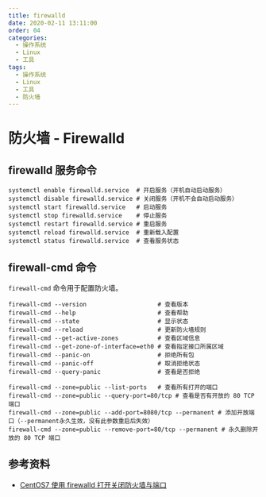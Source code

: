 ```yaml
---
title: firewalld
date: 2020-02-11 13:11:00
order: 04
categories:
  - 操作系统
  - Linux
  - 工具
tags:
  - 操作系统
  - Linux
  - 工具
  - 防火墙
---
```


# 防火墙 - Firewalld

## firewalld 服务命令

```shell
systemctl enable firewalld.service  # 开启服务（开机自动启动服务）
systemctl disable firewalld.service # 关闭服务（开机不会自动启动服务）
systemctl start firewalld.service   # 启动服务
systemctl stop firewalld.service    # 停止服务
systemctl restart firewalld.service # 重启服务
systemctl reload firewalld.service  # 重新载入配置
systemctl status firewalld.service  # 查看服务状态
```

## firewall-cmd 命令

`firewall-cmd` 命令用于配置防火墙。

```shell
firewall-cmd --version                    # 查看版本
firewall-cmd --help                       # 查看帮助
firewall-cmd --state                      # 显示状态
firewall-cmd --reload                     # 更新防火墙规则
firewall-cmd --get-active-zones           # 查看区域信息
firewall-cmd --get-zone-of-interface=eth0 # 查看指定接口所属区域
firewall-cmd --panic-on                   # 拒绝所有包
firewall-cmd --panic-off                  # 取消拒绝状态
firewall-cmd --query-panic                # 查看是否拒绝

firewall-cmd --zone=public --list-ports   # 查看所有打开的端口
firewall-cmd --zone=public --query-port=80/tcp # 查看是否有开放的 80 TCP 端口
firewall-cmd --zone=public --add-port=8080/tcp --permanent # 添加开放端口（--permanent永久生效，没有此参数重启后失效）
firewall-cmd --zone=public --remove-port=80/tcp --permanent # 永久删除开放的 80 TCP 端口
```

## 参考资料

- [CentOS7 使用 firewalld 打开关闭防火墙与端口](https://www.cnblogs.com/moxiaoan/p/5683743.html)